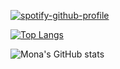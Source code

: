 [![spotify-github-profile](https://spotify-github-profile.vercel.app/api/view?uid=g958dc3wx07w4c2n10xr7wkkj&cover_image=true&theme=novatorem&show_offline=false&background_color=121212&bar_color=d9c394&bar_color_cover=false)](https://github.com/kittinan/spotify-github-profile)

[![Top Langs](https://github-readme-stats.vercel.app/api/top-langs/?username=Mona-17&layout=compact&theme=onedark&count_private=true)](https://github.com/Mona-17/github-readme-stats)

![Mona's GitHub stats](https://github-readme-stats.vercel.app/api?username=Mona-17&show_icons=true&theme=onedark)
